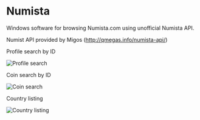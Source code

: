# Numista
Windows software for browsing Numista.com using unofficial Numista API.

Numist API provided by Migos (http://qmegas.info/numista-api/)

Profile search by ID

![Profile search](https://i.imgur.com/z5o7Sgi.png)

Coin search by ID

![Coin search](https://i.imgur.com/nSI3bbA.png)

Country listing

![Country listing](https://i.imgur.com/mLL55sJ.png)
